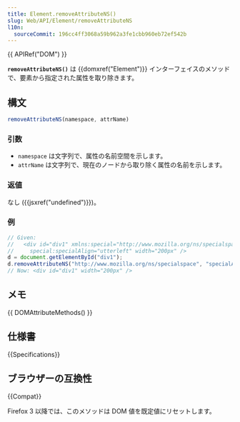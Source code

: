 ```yaml
---
title: Element.removeAttributeNS()
slug: Web/API/Element/removeAttributeNS
l10n:
  sourceCommit: 196cc4ff3068a59b962a3fe1cbb960eb72ef542b
---
```

{{ APIRef("DOM") }}

**`removeAttributeNS()`** は {{domxref("Element")}} インターフェイスのメソッドで、要素から指定された属性を取り除きます。

## 構文

```js
removeAttributeNS(namespace, attrName)
```

### 引数

- `namespace` は文字列で、属性の名前空間を示します。
- `attrName` は文字列で、現在のノードから取り除く属性の名前を示します。

### 返値

なし ({{jsxref("undefined")}})。

### 例

```js
// Given:
//   <div id="div1" xmlns:special="http://www.mozilla.org/ns/specialspace"
//     special:specialAlign="utterleft" width="200px" />
d = document.getElementById("div1");
d.removeAttributeNS("http://www.mozilla.org/ns/specialspace", "specialAlign");
// Now: <div id="div1" width="200px" />
```

## メモ

{{ DOMAttributeMethods() }}

## 仕様書

{{Specifications}}

## ブラウザーの互換性

{{Compat}}

Firefox 3 以降では、このメソッドは DOM 値を既定値にリセットします。
